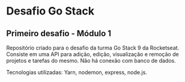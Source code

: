 # Desafio Go Stack 
## Primeiro desafio - Módulo 1
Repositório criado para o desafio da turma Go Stack 9 da Rocketseat. Consiste em uma API para adição, edição, visualização e remoção de projetos e tarefas do mesmo. Não há conexão com banco de dados. 


Tecnologias utilizadas: Yarn, nodemon, express, node.js.
